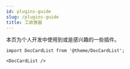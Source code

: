 ```yaml
---
id: plugins-guide
slug: /plugins-guide
title: 工欲善器
---
```


本页为个人开发中使用到或是感兴趣的一些插件。



```mdx-code-block
import DocCardList from '@theme/DocCardList';

<DocCardList />
```
